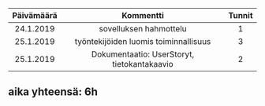 | Päivämäärä | Kommentti | Tunnit |
|:---:|:---:|:---:|
| 24.1.2019 | sovelluksen hahmottelu | 1 |
| 25.1.2019 | työntekijöiden luomis toiminnallisuus | 3 |
| 25.1.2019 | Dokumentaatio: UserStoryt, tietokantakaavio | 2 |

## aika yhteensä: 6h